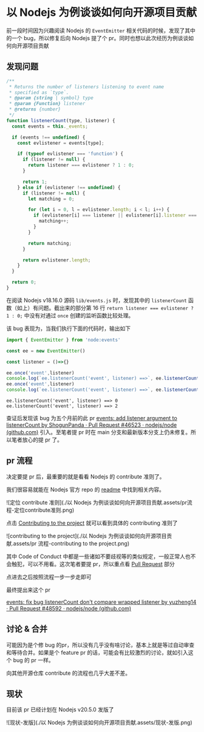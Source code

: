 # 以 Nodejs 为例谈谈如何向开源项目贡献

前一段时间因为兴趣阅读 Nodejs 的 `EventEmitter` 相关代码的时候，发现了其中的一个 bug，所以修复后向 Nodejs 提了个 pr。同时也想以此次经历为例谈谈如何向开源项目贡献

## 发现问题

```javascript
/**
 * Returns the number of listeners listening to event name
 * specified as `type`.
 * @param {string | symbol} type
 * @param {Function} listener
 * @returns {number}
 */
function listenerCount(type, listener) {
  const events = this._events;

  if (events !== undefined) {
    const evlistener = events[type];

    if (typeof evlistener === 'function') {
      if (listener != null) {
        return listener === evlistener ? 1 : 0;
      }

      return 1;
    } else if (evlistener !== undefined) {
      if (listener != null) {
        let matching = 0;

        for (let i = 0, l = evlistener.length; i < l; i++) {
          if (evlistener[i] === listener || evlistener[i].listener === listener) {
            matching++;
          }
        }

        return matching;
      }

      return evlistener.length;
    }
  }

  return 0;
}
```

在阅读 Nodejs v18.16.0 源码 `lib/events.js` 时，发现其中的 `listenerCount` 函数（如上）有问题。截出来的部分第 16 行 `return listener === evlistener ? 1 : 0;` 中没有对通过 `once` 创建的监听函数比较处理。

该 bug 表现为，当我们执行下面的代码时，输出如下

```javascript
import { EventEmitter } from 'node:events'

const ee = new EventEmitter()

const listener = ()=>{}

ee.once('event',listener)
console.log(`ee.listenerCount('event', listener) ==>`, ee.listenerCount('event', listener))
ee.once('event',listener)
console.log(`ee.listenerCount('event', listener) ==>`, ee.listenerCount('event', listener))
```

```
ee.listenerCount('event', listener) ==> 0
ee.listenerCount('event', listener) ==> 2
```

查证后发现该 bug 为五个月前的此 pr [events: add listener argument to listenerCount by ShogunPanda · Pull Request #46523 · nodejs/node (github.com)](https://github.com/nodejs/node/pull/46523) 引入。至笔者提 pr 时在 main 分支和最新版本分支上仍未修复。所以笔者放心的提 pr 了。

## pr 流程

决定要提 pr 后，最重要的就是看看 Nodejs 的 contribute 准则了。

我们很容易就能在 Nodejs 官方 repo 的 [readme](https://github.com/nodejs/node/blob/main/README.md#contributing-to-nodejs) 中找到相关内容。

![定位 contribute 准则](./以 Nodejs 为例谈谈如何向开源项目贡献.assets/pr流程-定位contribute准则.png)

点击 [Contributing to the project](https://github.com/nodejs/node/blob/main/CONTRIBUTING.md) 就可以看到具体的 contributing 准则了

![contributing to the project](./以 Nodejs 为例谈谈如何向开源项目贡献.assets/pr 流程-contributing to the project.png)

其中 Code of Conduct 中都是一些诸如不要歧视等的类似规定，一般正常人也不会触犯，可以不用看。这次笔者要提 pr，所以重点看 [Pull Request](https://github.com/nodejs/node/blob/main/doc/contributing/pull-requests.md) 部分

点进去之后按照流程一步一步走即可

最终提出来这个 pr

[events: fix bug listenerCount don't compare wrapped listener by yuzheng14 · Pull Request #48592 · nodejs/node (github.com)](https://github.com/nodejs/node/pull/48592)

## 讨论 & 合并

可能因为是个修 bug 的pr，所以没有几乎没有啥讨论，基本上就是等过自动审查和等待合并。如果是个 feature pr 的话，可能会有比较激烈的讨论，就如引入这个 bug 的 pr 一样。

向其他开源仓库 contribute 的流程也几乎大差不差。

## 现状

目前该 pr 已经计划在 Nodejs v20.5.0 发版了

![现状-发版](./以 Nodejs 为例谈谈如何向开源项目贡献.assets/现状-发版.png)